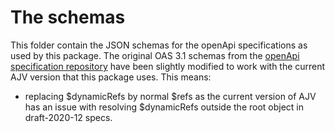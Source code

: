 # The schemas
This folder contain the JSON schemas for the openApi specifications as used by this package.
The original OAS 3.1 schemas from the [openApi specification repository](https://github.com/OAI/OpenAPI-Specification) have been slightly modified to work with the current AJV version that this package uses.
This means:
- replacing $dynamicRefs by normal $refs as the current version of AJV has an issue with resolving $dynamicRefs outside the root object in draft-2020-12 specs.

